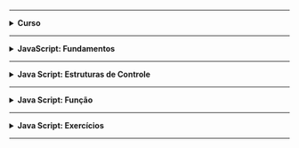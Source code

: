 <hr />

<details>
    <summary><strong>Curso</strong></summary>
    <br />
    <p align="justify">
        <strong>Nome:</strong> Desenvolvimento Web Moderno com JavaScript! COMPLETO 2020 + Projetos!
        <br /><br />
        <strong>Descrição:</strong> Domine Web, 14 Cursos + Projetos, Javascript, Angular, React, Vue, Node, HTML, CSS, jQuery, Bootstrap, Webpack, Gulp e MySQL. 
        <br /><br />
        <strong>Plataforma:</strong> Udemy.
    </p>
</details>

<hr />

<details>
    <summary><strong>JavaScript: Fundamentos</strong></summary>
    <br />
    <ul>
        <li><a href="https://github.com/lucasrmagalhaes/web_moderno-js/blob/master/fundamentos/organizacao.js">Organização Básica de um Código JS</a></li>
        <li><a href="https://github.com/lucasrmagalhaes/web_moderno-js/blob/master/fundamentos/comentario.js">Comentários de Código</a></li>
        <li><a href="https://github.com/lucasrmagalhaes/web_moderno-js/blob/master/fundamentos/variaveisEConstantes.js">O Básico de Var, Let e Const</a></li>
        <li><a href="https://github.com/lucasrmagalhaes/web_moderno-js/blob/master/fundamentos/tipagemFraca.js">Tipagem Fraca</a></li>
        <li><a href="https://github.com/lucasrmagalhaes/web_moderno-js/blob/master/fundamentos/numeros.js">Tipos em JavaScript: Number</a></li>
        <li><a href="https://github.com/lucasrmagalhaes/web_moderno-js/blob/master/fundamentos/numerosAlgunsCuidados.js">Number: Alguns Cuidados</a></li>
        <li><a href="https://github.com/lucasrmagalhaes/web_moderno-js/blob/master/fundamentos/math.js">Usando Math</a></li>
        <li><a href="https://github.com/lucasrmagalhaes/web_moderno-js/blob/master/fundamentos/strings.js">Tipos em JavaScript: String</a></li>
        <li><a href="https://github.com/lucasrmagalhaes/web_moderno-js/blob/master/fundamentos/templateString.js">Usando Template Strings</a></li>
        <li><a href="https://github.com/lucasrmagalhaes/web_moderno-js/blob/master/fundamentos/booleanos.js">Tipos em JavaScript: Boolean</a></li>
        <li><a href="https://github.com/lucasrmagalhaes/web_moderno-js/blob/master/fundamentos/array.js">Tipos em JavaScript: Array</a></li>
        <li><a href="https://github.com/lucasrmagalhaes/web_moderno-js/blob/master/fundamentos/objeto.js">Tipos em JavaScript: Object</a></li>
        <li><a href="https://github.com/lucasrmagalhaes/web_moderno-js/blob/master/fundamentos/nullUndefined.js">Entendendo o Null & Undefined</a></li>
        <li><a href="https://github.com/lucasrmagalhaes/web_moderno-js/blob/master/fundamentos/funcaoEmQuaseTudo.js">Quase Tudo é Função!!!</a></li>
        <li><a href="https://github.com/lucasrmagalhaes/web_moderno-js/blob/master/fundamentos/funcao1.js">Exemplos Básicos de Funções #1</a></li>
        <li><a href="https://github.com/lucasrmagalhaes/web_moderno-js/blob/master/fundamentos/funcao2.js">Exemplos Básicos de Funções #2</a></li>
        <li><a href="https://github.com/lucasrmagalhaes/web_moderno-js/blob/master/fundamentos/usandoVar1.js">Declaração de Variáveis com Var #1</a></li>
        <li><a href="https://github.com/lucasrmagalhaes/web_moderno-js/blob/master/fundamentos/usandoVar2.js">Declaração de Variáveis com Var #2</a></li>
        <li><a href="https://github.com/lucasrmagalhaes/web_moderno-js/blob/master/fundamentos/usandoLet1.js">Declaração de Variáveis com Let</a></li>
        <li><a href="https://github.com/lucasrmagalhaes/web_moderno-js/blob/master/fundamentos/usandoVarEmLoop1.js">Usando Var em Loop #1</a></li>
        <li><a href="https://github.com/lucasrmagalhaes/web_moderno-js/blob/master/fundamentos/usandoLetEmLoop1.js">Usando Let em Loop #1</a></li>
        <li><a href="https://github.com/lucasrmagalhaes/web_moderno-js/blob/master/fundamentos/usandoVarEmLoop2.js">Usando Var em Loop #2</a></li>
        <li><a href="https://github.com/lucasrmagalhaes/web_moderno-js/blob/master/fundamentos/usandoLetEmLoop2.js">Usando Let em Loop #2</a></li>
        <li><a href="https://github.com/lucasrmagalhaes/web_moderno-js/blob/master/fundamentos/hoisting.js">Entendendo o Hoisting</a></li>
        <li><a href="https://github.com/lucasrmagalhaes/web_moderno-js/blob/master/fundamentos/objeto2.js">Função Vs Objeto</a></li>
        <li><a href="https://github.com/lucasrmagalhaes/web_moderno-js/blob/master/fundamentos/parNomeValor.js">Par Nome/Valor</a></li>
        <li><a href="https://github.com/lucasrmagalhaes/web_moderno-js/blob/master/fundamentos/notacaoPonto.js">Notação Ponto</a></li>
        <li><a href="https://github.com/lucasrmagalhaes/web_moderno-js/blob/master/fundamentos/atribuicao.js">Operadores: Atribuição</a></li>
        <li><a href="https://github.com/lucasrmagalhaes/web_moderno-js/blob/master/fundamentos/destructuring1.js">Operadores: Destructuring #1</a></li>
        <li><a href="https://github.com/lucasrmagalhaes/web_moderno-js/blob/master/fundamentos/destructuring2.js">Operadores: Destructuring #2</a></li>
        <li><a href="https://github.com/lucasrmagalhaes/web_moderno-js/blob/master/fundamentos/destructuring3.js">Operadores: Destructuring #3</a></li>
        <li><a href="https://github.com/lucasrmagalhaes/web_moderno-js/blob/master/fundamentos/destructuring4.js">Operadores: Destructuring #4</a></li>
        <li><a href="https://github.com/lucasrmagalhaes/web_moderno-js/blob/master/fundamentos/aritmeticos.js">Operadores: Aritméticos</a></li>
        <li><a href="https://github.com/lucasrmagalhaes/web_moderno-js/blob/master/fundamentos/relacionais.js">Operadores: Relacionais</a></li>
        <li><a href="https://github.com/lucasrmagalhaes/web_moderno-js/blob/master/fundamentos/logicos.js">Operadores: Lógicos</a></li>
        <li><a href="https://github.com/lucasrmagalhaes/web_moderno-js/blob/master/fundamentos/unarios.js">Operadores: Unários</a></li>
        <li><a href="https://github.com/lucasrmagalhaes/web_moderno-js/blob/master/fundamentos/ternario.js">Operadores: Ternário</a></li>
        <li><a href="https://github.com/lucasrmagalhaes/web_moderno-js/blob/master/fundamentos/erro.js">Tratamento de Erro (Try/Catch/Throw)</a></li>
    </ul>
</details>

<hr />

<details>
    <summary><strong>Java Script: Estruturas de Controle</strong></summary>
    <br />
    <ul>
        <li><a href="https://github.com/lucasrmagalhaes/web_moderno-js/blob/master/controle/if1.js">If #01</a></li>
        <li><a href="https://github.com/lucasrmagalhaes/web_moderno-js/blob/master/controle/if2.js">If #02</a></li>
        <li><a href="https://github.com/lucasrmagalhaes/web_moderno-js/blob/master/controle/ifElse.js">If/Else</a></li>
        <li><a href="https://github.com/lucasrmagalhaes/web_moderno-js/blob/master/controle/ifElseIf.js">If/Else If</a></li>
        <li><a href="https://github.com/lucasrmagalhaes/web_moderno-js/blob/master/controle/switch.js">Switch</a></li>
        <li><a href="https://github.com/lucasrmagalhaes/web_moderno-js/blob/master/controle/while.js">While</a></li>
        <li><a href="https://github.com/lucasrmagalhaes/web_moderno-js/blob/master/controle/doWhile.js">Do While</a></li>
        <li><a href="https://github.com/lucasrmagalhaes/web_moderno-js/blob/master/controle/for1.js">For</a></li>
        <li><a href="https://github.com/lucasrmagalhaes/web_moderno-js/blob/master/controle/for2.js">For/In</a></li>
        <li><a href="https://github.com/lucasrmagalhaes/web_moderno-js/blob/master/controle/breakContinue.js">Break/Continue</a></li>
    </ul>
</details>

<hr />

<details>
    <summary><strong>Java Script: Função</strong></summary>
    <br />
    <ul>
        <li><a href="https://github.com/lucasrmagalhaes/web_moderno-js/blob/master/funcao/cidadaoPrimeiraClasse.js">Cidadão de Primeira Linha</a></li>
        <li><a href="https://github.com/lucasrmagalhaes/web_moderno-js/blob/master/funcao/paramsERetornoSaoOpcionais.js">Parâmetros e Retorno são Opcionais</a></li>
        <li><a href="https://github.com/lucasrmagalhaes/web_moderno-js/blob/master/funcao/paramsVariaveis.js">Parâmetros Variáveis</a></li>
        <li><a href="https://github.com/lucasrmagalhaes/web_moderno-js/blob/master/funcao/paramPadrao.js">Parâmetro Padrão</a></li>
        <li><a href="https://github.com/lucasrmagalhaes/web_moderno-js/blob/master/funcao/thisEBind1.js">this e a Função bind #1</a></li>
        <li><a href="https://github.com/lucasrmagalhaes/web_moderno-js/blob/master/funcao/thisEBind2.js">this e a Função bind #2</a></li>
        <li><a href="https://github.com/lucasrmagalhaes/web_moderno-js/blob/master/funcao/arrowFunction1.js">Funções Arrow #1</a></li>
        <li><a href="https://github.com/lucasrmagalhaes/web_moderno-js/blob/master/funcao/arrowFunction2.js">Funções Arrow #2</a></li>
        <li><a href="https://github.com/lucasrmagalhaes/web_moderno-js/blob/master/funcao/arrowFunction3.js">Funções Arrow #3</a></li>
        <li><a href="https://github.com/lucasrmagalhaes/web_moderno-js/blob/master/funcao/funcoesAnonimas.js">Funções Anônimas</a></li>
        <li><a href="https://github.com/lucasrmagalhaes/web_moderno-js/blob/master/funcao/callback1.js">Funções Callback #1</a></li>
        <li><a href="https://github.com/lucasrmagalhaes/web_moderno-js/blob/master/funcao/callback2.js">Funções Callback #2</a></li>
        <li><a href="https://github.com/lucasrmagalhaes/web_moderno-js/blob/master/funcao/callback3.js">Funções Callback #3</a></li>
        <li><a href="https://github.com/lucasrmagalhaes/web_moderno-js/blob/master/funcao/funcaoConstrutora.js">Funções Construtoras</a></li>
        <li><a href="https://github.com/lucasrmagalhaes/web_moderno-js/blob/master/funcao/tiposDeclaracao.js">Tipos de Declaração</a></li>
        <li><a href="https://github.com/lucasrmagalhaes/web_moderno-js/blob/master/funcao/contextoLexico.js">Contexto Léxico</a></li>
        <li><a href="https://github.com/lucasrmagalhaes/web_moderno-js/blob/master/funcao/closure.js">Closures</a></li>
        <li><a href="https://github.com/lucasrmagalhaes/web_moderno-js/blob/master/funcao/factory1.js">Função Factory #1</a></li>
        <li><a href="https://github.com/lucasrmagalhaes/web_moderno-js/blob/master/funcao/factory2.js">Função Factory #2</a></li>
        <li><a href="https://github.com/lucasrmagalhaes/web_moderno-js/blob/master/funcao/classVsFactory.js">Classe Vs Função Factory</a></li>
        <li><a href="https://github.com/lucasrmagalhaes/web_moderno-js/blob/master/funcao/desafioFuncaoConstrutora.js">Desafio Função Constrututora</a></li>
        <li><a href="https://github.com/lucasrmagalhaes/web_moderno-js/blob/master/funcao/iife.js">IIFE</a></li>
        <li><a href="https://github.com/lucasrmagalhaes/web_moderno-js/blob/master/funcao/callApply.js">Call & Apply</a></li>
    </ul>
</details>

<hr />

<details>
    <summary><strong>Java Script: Exercícios</strong></summary>
    <br />
    <ol>
        <li><a href="https://github.com/lucasrmagalhaes/web_moderno-js/blob/master/funcao/exercicios/exercicio01.js">Soma, Subtração, Multiplicação e Divisão.</a></li>
        <li><a href="https://github.com/lucasrmagalhaes/web_moderno-js/blob/master/funcao/exercicios/exercicio02.js">Classificação dos Triângulos.</a></li>
        <li><a href="https://github.com/lucasrmagalhaes/web_moderno-js/blob/master/funcao/exercicios/exercicio03.js">Base Elevada ao Expoente.</a></li>
        <li><a href="https://github.com/lucasrmagalhaes/web_moderno-js/blob/master/funcao/exercicios/exercicio04.js">Resultado e o Resto.</a></li>
        <li><a href="https://github.com/lucasrmagalhaes/web_moderno-js/blob/master/funcao/exercicios/exercicio05.js">Dinheiro de Forma Correta.</a></li>
        <li><a href="https://github.com/lucasrmagalhaes/web_moderno-js/blob/master/funcao/exercicios/exercicio06.js">Juros Simples e Compostos.</a></li>
        <li><a href="https://github.com/lucasrmagalhaes/web_moderno-js/blob/master/funcao/exercicios/exercicio07.js">Fórmula de Bhaskara.</a></li>
        <li><a href="https://github.com/lucasrmagalhaes/web_moderno-js/blob/master/funcao/exercicios/exercicio08.js">Vetor de Pontuação.</a></li>
        <li><a href="https://github.com/lucasrmagalhaes/web_moderno-js/blob/master/funcao/exercicios/exercicio09.js">Sistema de Notas.</a></li>
        <li><a href="https://github.com/lucasrmagalhaes/web_moderno-js/blob/master/funcao/exercicios/exercicio10.js">Divisível por 3.</a></li>
        <li><a href="https://github.com/lucasrmagalhaes/web_moderno-js/blob/master/funcao/exercicios/exercicio11.js">Anos Bissextos.</a></li>
        <li><a href="https://github.com/lucasrmagalhaes/web_moderno-js/blob/master/funcao/exercicios/exercicio12.js">Fatorial de um Número.</a></li>
        <li><a href="https://github.com/lucasrmagalhaes/web_moderno-js/blob/master/funcao/exercicios/exercicio13.js">Dia Útil.</a></li>
        <li><a href="https://github.com/lucasrmagalhaes/web_moderno-js/blob/master/funcao/exercicios/exercicio14.js">Condicional Switch.</a></li>
        <li><a href="https://github.com/lucasrmagalhaes/web_moderno-js/blob/master/funcao/exercicios/exercicio15.js">Revenda.</a></li>
        <li><a href="https://github.com/lucasrmagalhaes/web_moderno-js/blob/master/funcao/exercicios/exercicio16.js">Calculadora Básica.</a></li>
        <li><a href="https://github.com/lucasrmagalhaes/web_moderno-js/blob/master/funcao/exercicios/exercicio17.js">Aumento de Salário.</a></li>
        <li><a href="https://github.com/lucasrmagalhaes/web_moderno-js/blob/master/funcao/exercicios/exercicio18.js">Número por Extenso.</a></li>
        <li><a href="https://github.com/lucasrmagalhaes/web_moderno-js/blob/master/funcao/exercicios/exercicio19.js">Lanchonete.</a></li>
        <li><a href="https://github.com/lucasrmagalhaes/web_moderno-js/blob/master/funcao/exercicios/exercicio20.js">Mínimo de Cédulas.</a></li>
        <li><a href="https://github.com/lucasrmagalhaes/web_moderno-js/blob/master/funcao/exercicios/exercicio21.js">Plano de Saúde.</a></li>
        <li><a href="https://github.com/lucasrmagalhaes/web_moderno-js/blob/master/funcao/exercicios/exercicio22.js">Pagamento de Anuidade.</a></li>
        <li><a href="https://github.com/lucasrmagalhaes/web_moderno-js/blob/master/funcao/exercicios/exercicio23.js">Média Ponderada.</a></li>
        <li><a href="https://github.com/lucasrmagalhaes/web_moderno-js/blob/master/funcao/exercicios/exercicio24.js">11 vezes Hello World.</a></li>
        <li><a href="https://github.com/lucasrmagalhaes/web_moderno-js/blob/master/funcao/exercicios/exercicio25.js">1 até 150.</a></li>
        <li><a href="https://github.com/lucasrmagalhaes/web_moderno-js/blob/master/funcao/exercicios/exercicio26.js">Pares entre 1 e 100.</a></li>
        <li><a href="https://github.com/lucasrmagalhaes/web_moderno-js/blob/master/funcao/exercicios/exercicio27.js">Altura e Taxa de Crescimento.</a></li>
        <li><a href="https://github.com/lucasrmagalhaes/web_moderno-js/blob/master/funcao/exercicios/exercicio28.js">Pares e Ímpares.</a></li>
        <li><a href="https://github.com/lucasrmagalhaes/web_moderno-js/blob/master/funcao/exercicios/exercicio29.js">Vetor - Intervalo.</a></li>
        <li><a href="https://github.com/lucasrmagalhaes/web_moderno-js/blob/master/funcao/exercicios/exercicio30.js">Vetor - Maior e Menor.</a></li>
        <li><a href="https://github.com/lucasrmagalhaes/web_moderno-js/blob/master/funcao/exercicios/exercicio31.js">Vetor - Números Negativos.</a></li>
        <li><a href="https://github.com/lucasrmagalhaes/web_moderno-js/blob/master/funcao/exercicios/exercicio32.js">Vetor - Média Aritmética.</a></li>
        <li><a href="https://github.com/lucasrmagalhaes/web_moderno-js/blob/master/funcao/exercicios/exercicio33.js">Vetor - Três Vetores.</a></li>
        <li><a href="https://github.com/lucasrmagalhaes/web_moderno-js/blob/master/funcao/exercicios/exercicio34.js">True ou False.</a></li>
        <li><a href="https://github.com/lucasrmagalhaes/web_moderno-js/blob/master/funcao/exercicios/exercicio35.js">Dois Vetores.</a></li>
        <li><a href="https://github.com/lucasrmagalhaes/web_moderno-js/blob/master/funcao/exercicios/exercicio36.js">Duas Funções - Vetores.</a></li>
        <li><a href="https://github.com/lucasrmagalhaes/web_moderno-js/blob/master/funcao/exercicios/exercicio37.js">Duas Funções - Progressão Aritmética.</a></li>
        <li><a href="https://github.com/lucasrmagalhaes/web_moderno-js/blob/master/funcao/exercicios/exercicio38.js">Imprimindo Números Ímpares.</a></li>
        <li><a href="https://github.com/lucasrmagalhaes/web_moderno-js/blob/master/funcao/exercicios/exercicio39.js">Trocando Elementos.</a></li>
        <li><a href="https://github.com/lucasrmagalhaes/web_moderno-js/blob/master/funcao/exercicios/exercicio40.js">Função - Vetor de Notas.</a></li>
    </ol>
</details>

<hr />
